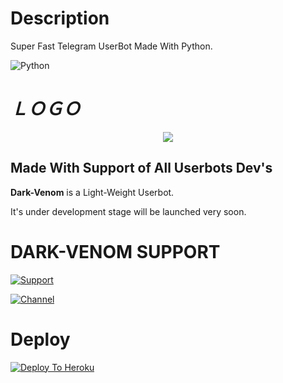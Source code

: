# Description
Super Fast Telegram UserBot Made With Python.

![Python](https://img.shields.io/badge/Python-3776AB?style=for-the-badge&logo=python&logoColor=white)

# _**ＬＯＧＯ**_
<p align="center">
  <a href="https://">
    <img src="https://telegra.ph/file/e6ab7296fe2eb03cdb33b.jpg">
  </a>
</p> 

## Made With Support of All Userbots Dev's 
  **Dark-Venom** is a Light-Weight Userbot.
  
  It's under development stage will be launched very soon.
 
# DARK-VENOM SUPPORT

[![Support](https://img.shields.io/badge/Join-Support%20GROUP-red.svg?style=for-the-badge&logo=Telegram)](https://t.me/Venom_Userbot_Support)

[![Channel](https://img.shields.io/badge/Join-Support%20channel-green.svg?style=for-the-badge&logo=Telegram)](https://t.me/Venom_support_channel)

# Deploy 

[![Deploy To Heroku](https://www.herokucdn.com/deploy/button.svg)](https://heroku.com/deploy?template=https://github.com/VENOM-USERBOT/DARK-VENOM/)

